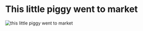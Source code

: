 # This little piggy went to market

![this little piggy went to market](https://upload.wikimedia.org/wikipedia/commons/thumb/7/7d/Pig_roastbeef.jpg/220px-Pig_roastbeef.jpg)